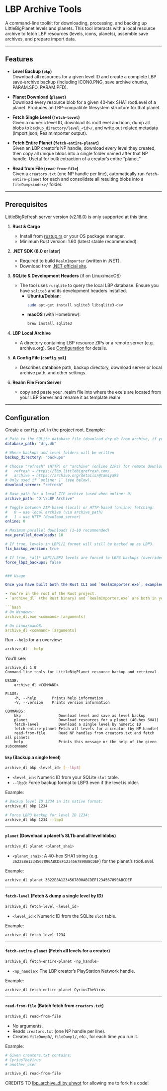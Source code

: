 # LBP Archive Tools

A command-line toolkit for downloading, processing, and backing up LittleBigPlanet levels and planets. This tool interacts with a local resource archive to fetch LBP resources (levels, icons, planets), assemble save archives, and prepare import data.

---

## Features

- **Level Backup (`bkp`)**  
  Download all resources for a given level ID and create a complete LBP save-archive backup (including ICON0.PNG, save archive chunks, PARAM.SFO, PARAM.PFD).

- **Planet Download (`planet`)**  
  Download every resource blob for a given 40-hex SHA1 rootLevel of a planet. Produces an LBP-compatible filesystem structure for that planet.

- **Fetch Single Level (`fetch-level`)**  
  Given a numeric level ID, download its rootLevel and icon, dump all blobs to `backup_directory/level_<id>/`, and write out related metadata (import.json, RealmImporter output).

- **Fetch Entire Planet (`fetch-entire-planet`)**  
  Given an LBP creator’s NP handle, download every level they created, then copy all unique blobs into a single folder named after that NP handle. Useful for bulk extraction of a creator’s entire “planet.”

- **Read from File (`read-from-file`)**  
  Given a `creators.txt` (one NP handle per line), automatically run `fetch-entire-planet` for each and consolidate all resulting blobs into a `fileDump<index>/` folder.

---

## Prerequisites

LittleBigRefresh server version (v2.18.0) is only supported at this time. 

1. **Rust & Cargo**  
   - Install from [rustup.rs](https://rustup.rs/) or your OS package manager.  
   - Minimum Rust version: 1.60 (latest stable recommended).

2. **.NET SDK (8.0 or later)**  
   - Required to build `RealmImporter` (written in .NET).  
   - Download from [.NET official site](https://dotnet.microsoft.com/download).  

3. **SQLite & Development Headers** (if on Linux/macOS)  
   - The tool uses `rusqlite` to query the local LBP database. Ensure you have `sqlite3` and its development headers installed.  
     - **Ubuntu/Debian**:  
       ```bash
       sudo apt-get install sqlite3 libsqlite3-dev
       ```
     - **macOS** (with Homebrew):  
       ```bash
       brew install sqlite3
       ```

4. **LBP Local Archive**  
   - A directory containing LBP resource ZIPs or a remote server (e.g. archive.org). See [Configuration](#configuration) for details.

5. **A Config File (`config.yml`)**  
   - Describes database path, backup directory, download server or local archive path, and other settings.

6. **Realm File From Server** 
   - copy and paste your .realm file into where the exe's are located from your LBP Server and rename it as template.realm
---

## Configuration

Create a `config.yml` in the project root. Example:

```yaml
# Path to the SQLite database file (download dry.db from archive, if you need it)
database_path: "dry.db"

# Where backups and level folders will be written
backup_directory: "backups"

# Choose "refresh" (HTTP) or "archive" (online ZIPs) for remote downloads:
#   refresh → https://lbp.littlebigrefresh.com/
#   archive → https://archive.org/details/@tamiya99
# Only used if `online: 1` (see below).
download_server: "refresh"

# Base path for a local ZIP archive (used when online: 0)
archive_path: "D:\\LBP Archive"

# Toggle between ZIP-based (local) or HTTP-based (online) fetching:
#   0 → use local archive (via archive_path)
#   1 → use HTTP (download_server)
online: 0

# Maximum parallel downloads (1–10 recommended)
max_parallel_downloads: 10

# If true, levels in LBP1/2 format will still be backed up as LBP3.
fix_backup_version: true

# If true, *all* LBP1/LBP2 levels are forced to LBP3 backups (overrides fix_backup_version)
force_lbp3_backups: false


### Usage

Once you have built both the Rust CLI and `RealmImporter.exe`, examples below assume:

- You’re in the root of the Rust project.
- `archive_dl` (the Rust binary) and `RealmImporter.exe` are both in your `PATH` or in the current directory.

```bash
# On Windows:
archive_dl.exe <command> [arguments]

# On Linux/macOS:
archive_dl <command> [arguments]
```

Run `--help` for an overview:

```bash
archive_dl --help
```

You’ll see:

```
archive_dl 1.0
Command-line tools for LittleBigPlanet resource backup and retrieval

USAGE:
    archive_dl <COMMAND>

FLAGS:
    -h, --help       Prints help information
    -V, --version    Prints version information

COMMANDS:
    bkp                 Download level and save as level backup
    planet              Download resources for a planet (40-hex SHA1)
    fetch-level         Download a single level by numeric ID
    fetch-entire-planet Fetch all levels for a creator (by NP handle)
    read-from-file      Read NP handles from creators.txt and fetch all planets
    help                Prints this message or the help of the given subcommand
```

#### `bkp` (Backup a single level)

```bash
archive_dl bkp <level_id> [--lbp3]
```

- `<level_id>`: Numeric ID from your SQLite `slot` table.
- `--lbp3`: Force backup format to LBP3 even if the level is older.

Example:

```bash
# Backup level ID 1234 in its native format:
archive_dl bkp 1234

# Force LBP3 backup for level ID 1234:
archive_dl bkp 1234 --lbp3
```

---

#### `planet` (Download a planet’s SLTb and all level blobs)

```bash
archive_dl planet <planet_sha1>
```

- `<planet_sha1>`: A 40-hex SHA1 string (e.g. `3622E8A1234567890ABCDEF1234567890ABCDEF`) for the planet’s rootLevel.

Example:

```bash
archive_dl planet 3622E8A1234567890ABCDEF1234567890ABCDEF
```

---

#### `fetch-level` (Fetch & dump a single level by ID)

```bash
archive_dl fetch-level <level_id>
```

- `<level_id>`: Numeric ID from the SQLite `slot` table.

Example:

```bash
archive_dl fetch-level 1234
```

---

#### `fetch-entire-planet` (Fetch all levels for a creator)

```bash
archive_dl fetch-entire-planet <np_handle>
```

- `<np_handle>`: The LBP creator’s PlayStation Network handle.

Example:

```bash
archive_dl fetch-entire-planet CyriusTheVirus
```

---

#### `read-from-file` (Batch fetch from `creators.txt`)

```bash
archive_dl read-from-file
```

- No arguments.
- Reads `creators.txt` (one NP handle per line).
- Creates `fileDump0/`, `fileDump1/`, etc., for each time you run it.

Example:

```bash
# Given creators.txt contains:
# CyriusTheVirus
# another_user

archive_dl read-from-file
```

CREDITS TO [lbp_archive_dl by uhwot](https://github.com/uhwot/lbp_archive_dl) for allowing me to fork his code!
